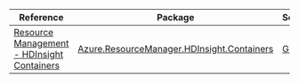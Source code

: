 | Reference | Package | Source |
|---|---|---|
|[Resource Management - HDInsight Containers](resourcemanager.hdinsight.containers-readme.md)|[Azure.ResourceManager.HDInsight.Containers](https://www.nuget.org/packages/Azure.ResourceManager.HDInsight.Containers)|[GitHub](https://github.com/Azure/azure-sdk-for-net/blob/main/sdk/hdinsight/Azure.ResourceManager.HDInsight.Containers)|
